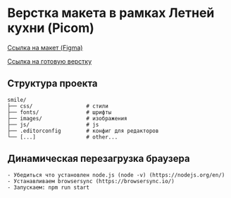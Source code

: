 # Верстка макета в рамках Летней кухни (Picom)
[Ссылка на макет (Figma)](https://www.figma.com/file/p9rwUVzI4rMotCcOOhreFg/Test)

[Ссылка на готовую верстку](https://jsmaster.ru/picom/summer21/)

## Структура проекта

```shell
smile/
├── css/                 # стили
├── fonts/               # шрифты
├── images/              # изображения
├── js/                  # js
├── .editorconfig        # конфиг для редакторов
└── [...]                # other...
```

## Динамическая перезагрузка браузера

    - Убедиться что установлен node.js (node -v) (https://nodejs.org/en/)
    - Устанавливаем browsersync (https://browsersync.io/)
    - Запускаем: npm run start

